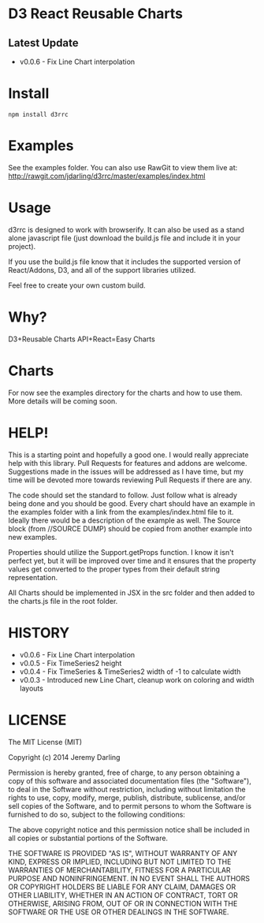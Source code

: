 D3 React Reusable Charts
========================

Latest Update
-------------

  * v0.0.6 - Fix Line Chart interpolation

Install
=======

```
npm install d3rrc
```

Examples
========

See the examples folder.  You can also use RawGit to view them live at:
http://rawgit.com/jdarling/d3rrc/master/examples/index.html

Usage
=====

d3rrc is designed to work with browserify.  It can also be used as a stand alone
javascript file (just download the build.js file and include it in your project).

If you use the build.js file know that it includes the supported version of
React/Addons, D3, and all of the support libraries utilized.

Feel free to create your own custom build.

Why?
====

D3+Reusable Charts API+React=Easy Charts

Charts
======

For now see the examples directory for the charts and how to use them.  More
details will be coming soon.

HELP!
=====

This is a starting point and hopefully a good one.  I would really appreciate
help with this library.  Pull Requests for features and addons are welcome.
Suggestions made in the issues will be addressed as I have time, but my time
will be devoted more towards reviewing Pull Requests if there are any.

The code should set the standard to follow.  Just follow what is already being
done and you should be good.  Every chart should have an example in the examples
folder with a link from the examples/index.html file to it.  Ideally there
would be a description of the example as well.  The Source block
(from //SOURCE DUMP) should be copied from another example into new examples.

Properties should utilize the Support.getProps function.  I know it isn't
perfect yet, but it will be improved over time and it ensures that the property
values get converted to the proper types from their default string
representation.

All Charts should be implemented in JSX in the src folder and then added to the
charts.js file in the root folder.

HISTORY
=======

  * v0.0.6 - Fix Line Chart interpolation
  * v0.0.5 - Fix TimeSeries2 height
  * v0.0.4 - Fix TimeSeries & TimeSeries2 width of -1 to calculate width
  * v0.0.3 - Introduced new Line Chart, cleanup work on coloring and width layouts


LICENSE
=======

The MIT License (MIT)

Copyright (c) 2014 Jeremy Darling

Permission is hereby granted, free of charge, to any person obtaining a copy
of this software and associated documentation files (the "Software"), to deal
in the Software without restriction, including without limitation the rights
to use, copy, modify, merge, publish, distribute, sublicense, and/or sell
copies of the Software, and to permit persons to whom the Software is
furnished to do so, subject to the following conditions:

The above copyright notice and this permission notice shall be included in
all copies or substantial portions of the Software.

THE SOFTWARE IS PROVIDED "AS IS", WITHOUT WARRANTY OF ANY KIND, EXPRESS OR
IMPLIED, INCLUDING BUT NOT LIMITED TO THE WARRANTIES OF MERCHANTABILITY,
FITNESS FOR A PARTICULAR PURPOSE AND NONINFRINGEMENT. IN NO EVENT SHALL THE
AUTHORS OR COPYRIGHT HOLDERS BE LIABLE FOR ANY CLAIM, DAMAGES OR OTHER
LIABILITY, WHETHER IN AN ACTION OF CONTRACT, TORT OR OTHERWISE, ARISING FROM,
OUT OF OR IN CONNECTION WITH THE SOFTWARE OR THE USE OR OTHER DEALINGS IN
THE SOFTWARE.
